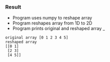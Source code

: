 ### Result
* Program uses numpy to reshape array
* Program reshapes array from 1D to 2D
* Program prints original and reshaped array
_
```
original array [0 1 2 3 4 5]
reshaped array
[[0 1]
 [2 3]
 [4 5]]
```